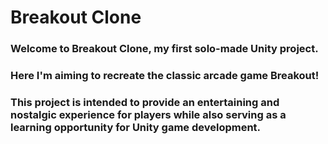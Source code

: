 # Breakout Clone


### Welcome to Breakout Clone, my first solo-made Unity project. 
### Here I'm aiming to recreate the classic arcade game Breakout! 
### This project is intended to provide an entertaining and nostalgic experience for players while also serving as a learning opportunity for Unity game development.
